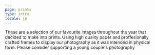 ```yaml
---
page: prints
type: intro
locale: jp
---
```

These are a selection of our favourite images throughout the year that decided to make into prints.
Using high quality paper and proffesionally crafted frames to display our photography as it was intended in physical form.
Please consider supporting a young couple's photography